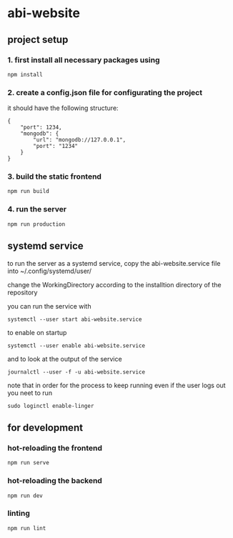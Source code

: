 # abi-website

## project setup
### 1. first install all necessary packages using
```
npm install
```
### 2. create a config.json file for configurating the project
it should have the following structure:
```
{
	"port": 1234,
	"mongodb": {
		"url": "mongodb://127.0.0.1",
		"port": "1234"
	}
}
```
### 3. build the static frontend
```
npm run build
```
### 4. run the server
```
npm run production
```

## systemd service
to run the server as a systemd service,
copy the abi-website.service file into ~/.config/systemd/user/

change the WorkingDirectory according to the installtion directory
of the repository

you can run the service with
```
systemctl --user start abi-website.service
```

to enable on startup
```
systemctl --user enable abi-website.service
```

and to look at the output of the service
```
journalctl --user -f -u abi-website.service
```

note that in order for the process to keep running even if the user logs out
you neet to run
```
sudo loginctl enable-linger
```

## for development
### hot-reloading the frontend
```
npm run serve
```

### hot-reloading the backend
```
npm run dev
```

### linting
```
npm run lint
```
